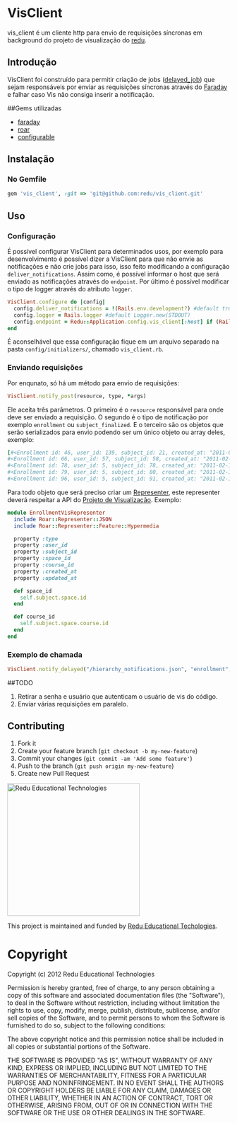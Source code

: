 # VisClient

vis_client é um cliente http para envio de requisições síncronas em background do projeto de visualização do [redu](https://github.com/redu/redu).

## Introdução
VisClient foi construído para permitir criação de jobs ([delayed_job](https://github.com/collectiveidea/delayed_job)) que sejam
responsáveis por enviar as requisições síncronas através do [Faraday](https://github.com/lostisland/faraday) e falhar caso Vis não
consiga inserir a notificação.

##Gems utilizadas
* [faraday](https://github.com/lostisland/faraday)
* [roar](https://github.com/apotonick/roar)
* [configurable](https://github.com/thinkerbot/configurable)

## Instalação
### No Gemfile
```ruby
gem 'vis_client', :git => 'git@github.com:redu/vis_client.git'
```

## Uso
### Configuração
É possível configurar VisClient para determinados usos, por exemplo para desenvolvimento é possível dizer a VisClient para
que não envie as notificações e não crie jobs para isso, isso feito modificando a configuração ```deliver_notifications```.
Assim como, é possível informar o host que será enviado as notificações através do ```endpoint```. Por último é possível
modificar o tipo de logger através do atributo ```logger```.

```ruby
VisClient.configure do |config|
  config.deliver_notifications = !(Rails.env.development?) #default true
  config.logger = Rails.logger #default Logger.new(STDOUT)
  config.endpoint = Redu::Application.config.vis_client[:host] if (Rails.env.development? || Rails.env.test?) # "http://vis.redu.com.br/"
end
```

É aconselhável que essa configuração fique em um arquivo separado na pasta ```config/initializers/```, chamado ```vis_client.rb```.

### Enviando requisições

Por enqunato, só há um método para envio de requisições: 

```ruby
VisClient.notify_post(resource, type, *args)
```

Ele aceita três parâmetros. O primeiro é o ```resource``` responsável para onde deve ser enviado a requisição. O segundo
é o tipo de notificação por exemplo ```enrollment``` ou ```subject_finalized```. E o terceiro são os objetos que serão 
serializados para envio podendo ser um único objeto ou array deles, exemplo:

```ruby
[#<Enrollment id: 46, user_id: 139, subject_id: 21, created_at: "2011-02-10 20:10:02", updated_at: "2011-02-10 20:10:02", role: 3, graduated: false, grade: 0.0>,
#<Enrollment id: 66, user_id: 57, subject_id: 58, created_at: "2011-02-10 20:10:03", updated_at: "2011-02-10 20:10:03", role: 2, graduated: false, grade: 0.0>,
#<Enrollment id: 78, user_id: 5, subject_id: 78, created_at: "2011-02-10 20:10:05", updated_at: "2011-02-10 20:10:05", role: 3, graduated: false, grade: 0.0>,
#<Enrollment id: 79, user_id: 5, subject_id: 80, created_at: "2011-02-10 20:10:05", updated_at: "2011-02-10 20:10:05", role: 3, graduated: false, grade: 0.0>,
#<Enrollment id: 96, user_id: 5, subject_id: 91, created_at: "2011-02-16 18:49:42", updated_at: "2011-02-16 18:49:42", role: 3, graduated: false, grade: 0.0>] 
```
Para todo objeto que será preciso criar um [Representer](https://github.com/apotonick/roar#representers), este
representer deverá respeitar a API do [Projeto de Visualização](https://github.com/redu/vis). Exemplo:

```ruby
module EnrollmentVisRepresenter
  include Roar::Representer::JSON
  include Roar::Representer::Feature::Hypermedia

  property :type
  property :user_id
  property :subject_id
  property :space_id
  property :course_id
  property :created_at
  property :updated_at

  def space_id
    self.subject.space.id
  end

  def course_id
    self.subject.space.course.id
  end
end
```

### Exemplo de chamada
```ruby
VisClient.notify_delayed("/hierarchy_notifications.json", "enrollment", enrollments.compact)
```

##TODO
1. Retirar a senha e usuário que autenticam o usuário de vis do código.
2. Enviar várias requisições em paralelo.

## Contributing

1. Fork it
2. Create your feature branch (`git checkout -b my-new-feature`)
3. Commit your changes (`git commit -am 'Add some feature'`)
4. Push to the branch (`git push origin my-new-feature`)
5. Create new Pull Request


<img src="https://github.com/downloads/redu/redupy/redutech-marca.png" alt="Redu Educational Technologies" width="300">

This project is maintained and funded by [Redu Educational Techologies](http://tech.redu.com.br).

# Copyright

Copyright (c) 2012 Redu Educational Technologies

Permission is hereby granted, free of charge, to any person obtaining a copy of this software and associated documentation files (the "Software"), to deal in the Software without restriction, including without limitation the rights to use, copy, modify, merge, publish, distribute, sublicense, and/or sell copies of the Software, and to permit persons to whom the Software is furnished to do so, subject to the following conditions:

The above copyright notice and this permission notice shall be included in all copies or substantial portions of the Software.

THE SOFTWARE IS PROVIDED "AS IS", WITHOUT WARRANTY OF ANY KIND, EXPRESS OR IMPLIED, INCLUDING BUT NOT LIMITED TO THE WARRANTIES OF MERCHANTABILITY, FITNESS FOR A PARTICULAR PURPOSE AND NONINFRINGEMENT. IN NO EVENT SHALL THE AUTHORS OR COPYRIGHT HOLDERS BE LIABLE FOR ANY CLAIM, DAMAGES OR OTHER LIABILITY, WHETHER IN AN ACTION OF CONTRACT, TORT OR OTHERWISE, ARISING FROM, OUT OF OR IN CONNECTION WITH THE SOFTWARE OR THE USE OR OTHER DEALINGS IN THE SOFTWARE.

